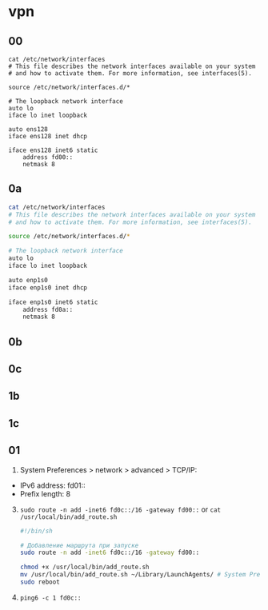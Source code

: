 #  vpn
## 00
```
cat /etc/network/interfaces
# This file describes the network interfaces available on your system
# and how to activate them. For more information, see interfaces(5).

source /etc/network/interfaces.d/*

# The loopback network interface
auto lo
iface lo inet loopback

auto ens128
iface ens128 inet dhcp

iface ens128 inet6 static
    address fd00::
    netmask 8
```

## 0a
```sh
cat /etc/network/interfaces
# This file describes the network interfaces available on your system
# and how to activate them. For more information, see interfaces(5).

source /etc/network/interfaces.d/*

# The loopback network interface
auto lo
iface lo inet loopback

auto enp1s0
iface enp1s0 inet dhcp

iface enp1s0 inet6 static
    address fd0a::
    netmask 8 
```
## 0b

## 0c

## 1b

## 1c

## 01
1. System Preferences > network > advanced > TCP/IP:
-  IPv6 address: fd01::
-  Prefix length: 8
3. ```sudo route -n add -inet6 fd0c::/16 -gateway fd00::```
   or
   ```cat /usr/local/bin/add_route.sh```
   ```sh
   #!/bin/sh

   # Добавление маршрута при запуске
   sudo route -n add -inet6 fd0c::/16 -gateway fd00::   
   ```
   ```sh
   chmod +x /usr/local/bin/add_route.sh
   mv /usr/local/bin/add_route.sh ~/Library/LaunchAgents/ # System Preferences > User & Groups > Login Items
   sudo reboot
   ```
 5. ```ping6 -c 1 fd0c::```
